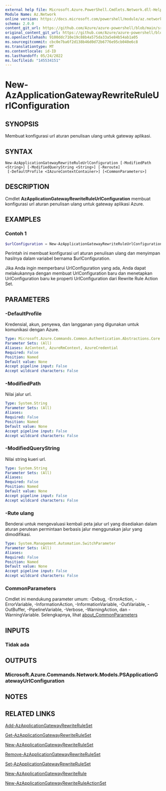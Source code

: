```yaml
---
external help file: Microsoft.Azure.PowerShell.Cmdlets.Network.dll-Help.xml
Module Name: Az.Network
online version: https://docs.microsoft.com/powershell/module/az.network/new-azapplicationgatewayrewriteruleurlconfiguration
schema: 2.0.0
content_git_url: https://github.com/Azure/azure-powershell/blob/main/src/Network/Network/help/New-AzApplicationGatewayRewriteRuleUrlConfiguration.md
original_content_git_url: https://github.com/Azure/azure-powershell/blob/main/src/Network/Network/help/New-AzApplicationGatewayRewriteRuleUrlConfiguration.md
ms.openlocfilehash: 9100ddc710e19c88b4a575da33a5e84b54ab1a05
ms.sourcegitcommit: cbc0e7ba6f2d138b46d0d72b6776e95cb040e6c8
ms.translationtype: MT
ms.contentlocale: id-ID
ms.lasthandoff: 05/24/2022
ms.locfileid: "145534151"
---
```

# New-AzApplicationGatewayRewriteRuleUrlConfiguration

## SYNOPSIS
Membuat konfigurasi url aturan penulisan ulang untuk gateway aplikasi.

## SYNTAX

```
New-AzApplicationGatewayRewriteRuleUrlConfiguration [-ModifiedPath <String>] [-ModifiedQueryString <String>] [-Reroute]
 [-DefaultProfile <IAzureContextContainer>] [<CommonParameters>]
```

## DESCRIPTION
Cmdlet **AzApplicationGatewayRewriteRuleUrlConfiguration** membuat konfigurasi url aturan penulisan ulang untuk gateway aplikasi Azure.

## EXAMPLES

### Contoh 1
```powershell
$urlConfiguration = New-AzApplicationGatewayRewriteRuleUrlConfiguration -ModifiedPath "/abc" -ModifiedQueryString "x=y&a=b"
```

Perintah ini membuat konfigurasi url aturan penulisan ulang dan menyimpan hasilnya dalam variabel bernama $urlConfiguration.

Jika Anda ingin memperbarui UrlConfiguration yang ada, Anda dapat melakukannya dengan membuat UrlConfiguration baru dan menetapkan UrlConfiguration baru ke properti UrlConfiguration dari Rewrite Rule Action Set.

## PARAMETERS

### -DefaultProfile
Kredensial, akun, penyewa, dan langganan yang digunakan untuk komunikasi dengan Azure.

```yaml
Type: Microsoft.Azure.Commands.Common.Authentication.Abstractions.Core.IAzureContextContainer
Parameter Sets: (All)
Aliases: AzContext, AzureRmContext, AzureCredential
Required: False
Position: Named
Default value: None
Accept pipeline input: False
Accept wildcard characters: False
```

### -ModifiedPath
Nilai jalur url.

```yaml
Type: System.String
Parameter Sets: (All)
Aliases:
Required: False
Position: Named
Default value: None
Accept pipeline input: False
Accept wildcard characters: False
```

### -ModifiedQueryString
Nilai string kueri url.

```yaml
Type: System.String
Parameter Sets: (All)
Aliases:
Required: False
Position: Named
Default value: None
Accept pipeline input: False
Accept wildcard characters: False
```

### -Rute ulang
Benderai untuk mengevaluasi kembali peta jalur url yang disediakan dalam aturan perutean permintaan berbasis jalur menggunakan jalur yang dimodifikasi.

```yaml
Type: System.Management.Automation.SwitchParameter
Parameter Sets: (All)
Aliases:
Required: False
Position: Named
Default value: None
Accept pipeline input: False
Accept wildcard characters: False
```

### CommonParameters
Cmdlet ini mendukung parameter umum: -Debug, -ErrorAction, -ErrorVariable, -InformationAction, -InformationVariable, -OutVariable, -OutBuffer, -PipelineVariable, -Verbose, -WarningAction, dan -WarningVariable. Selengkapnya, lihat [about_CommonParameters](http://go.microsoft.com/fwlink/?LinkID=113216)

## INPUTS

### Tidak ada

## OUTPUTS

### Microsoft.Azure.Commands.Network.Models.PSApplicationGatewayUrlConfiguration

## NOTES

## RELATED LINKS

[Add-AzApplicationGatewayRewriteRuleSet](./Add-AzApplicationGatewayRewriteRuleSet.md)

[Get-AzApplicationGatewayRewriteRuleSet](./Get-AzApplicationGatewayRewriteRuleSet.md)

[New-AzApplicationGatewayRewriteRuleSet](./New-AzApplicationGatewayRewriteRuleSet.md)

[Remove-AzApplicationGatewayRewriteRuleSet](./Remove-AzApplicationGatewayRewriteRuleSet.md)

[Set-AzApplicationGatewayRewriteRuleSet](./Set-AzApplicationGatewayRewriteRuleSet.md)

[New-AzApplicationGatewayRewriteRule](./New-AzApplicationGatewayRewriteRule.md)

[New-AzApplicationGatewayRewriteRuleActionSet](./New-AzApplicationGatewayRewriteRuleActionSet.md)